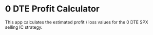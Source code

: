 # 0 DTE Profit Calculator

This app calculates the estimated profit / loss values for the 0 DTE SPX selling IC strategy.